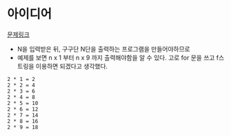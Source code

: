 # 아이디어 
[문제링크](https://www.acmicpc.net/problem/2739)
- N을 입력받은 뒤, 구구단 N단을 출력하는 프로그램을 만들어야하므로
- 예제를 보면 n x 1 부터 n x 9 까지 출력해야함을 알 수  있다. 고로 for 문을 쓰고 f스트링을 이용하면 되겠다고 생각했다.
```
2 * 1 = 2
2 * 2 = 4
2 * 3 = 6
2 * 4 = 8
2 * 5 = 10
2 * 6 = 12
2 * 7 = 14
2 * 8 = 16
2 * 9 = 18
```